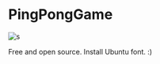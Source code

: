 # PingPongGame
![s](https://user-images.githubusercontent.com/52569279/175545707-362cc83e-1359-4650-80e8-dc31488f5e39.png)


Free and open source.
Install Ubuntu font.
:) 
